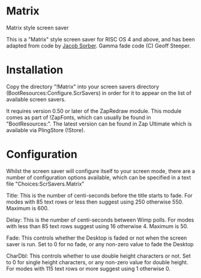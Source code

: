 # Matrix
Matrix style screen saver

This is a "Matrix" style screen saver for RISC OS 4 and above, and has been adapted from code by [Jacob Sorber](https://www.youtube.com/watch?v=K8dCh3ZMLN8).
Gamma fade code (C) Geoff Steeper.


# Installation

Copy the directory "!Matrix" into your screen savers directory (BootResources:Configure.ScrSavers) in order for it to appear on the list of available screen savers.

It requires version 0.50 or later of the ZapRedraw module. This module comes as part of !ZapFonts, which can usually be found in "BootResources:". The latest version can be found in Zap Ultimate which is available via PlingStore (!Store).


# Configuration

Whilst the screen saver will configure itself to your screen mode, there are a number of configuration options available, which can be specified in a text file "Choices:ScrSavers.Matrix"

Title:
  This is the number of centi-seconds before the title starts to fade.
  For modes with 85 text rows or less then suggest using 250 otherwise 550.
  Maximum is 600.

Delay:
  This is the number of centi-seconds between Wimp polls.
  For modes with less than 85 text rows suggest using 16 otherwise 4.
  Maximum is 50.

Fade:
  This controls whether the Desktop is faded or not when the screen saver is run. Set to 0 for no fade, or any non-zero value to fade the Desktop

CharDbl:
  This controls whether to use double height characters or not. Set to 0 for single height characters, or any non-zero value for double height.
  For modes with 115 text rows or more suggest using 1 otherwise 0.

